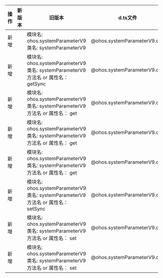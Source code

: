 | 操作 | 新版本 | 旧版本 | d.ts文件 |
| ---- | ------ | ------ | -------- |
|新增||模块名: ohos.systemParameterV9<br>类名: systemParameterV9|@ohos.systemParameterV9.d.ts|
|新增||模块名: ohos.systemParameterV9<br>类名: systemParameterV9<br>方法名 or 属性名： getSync|@ohos.systemParameterV9.d.ts|
|新增||模块名: ohos.systemParameterV9<br>类名: systemParameterV9<br>方法名 or 属性名： get|@ohos.systemParameterV9.d.ts|
|新增||模块名: ohos.systemParameterV9<br>类名: systemParameterV9<br>方法名 or 属性名： get|@ohos.systemParameterV9.d.ts|
|新增||模块名: ohos.systemParameterV9<br>类名: systemParameterV9<br>方法名 or 属性名： get|@ohos.systemParameterV9.d.ts|
|新增||模块名: ohos.systemParameterV9<br>类名: systemParameterV9<br>方法名 or 属性名： setSync|@ohos.systemParameterV9.d.ts|
|新增||模块名: ohos.systemParameterV9<br>类名: systemParameterV9<br>方法名 or 属性名： set|@ohos.systemParameterV9.d.ts|
|新增||模块名: ohos.systemParameterV9<br>类名: systemParameterV9<br>方法名 or 属性名： set|@ohos.systemParameterV9.d.ts|
